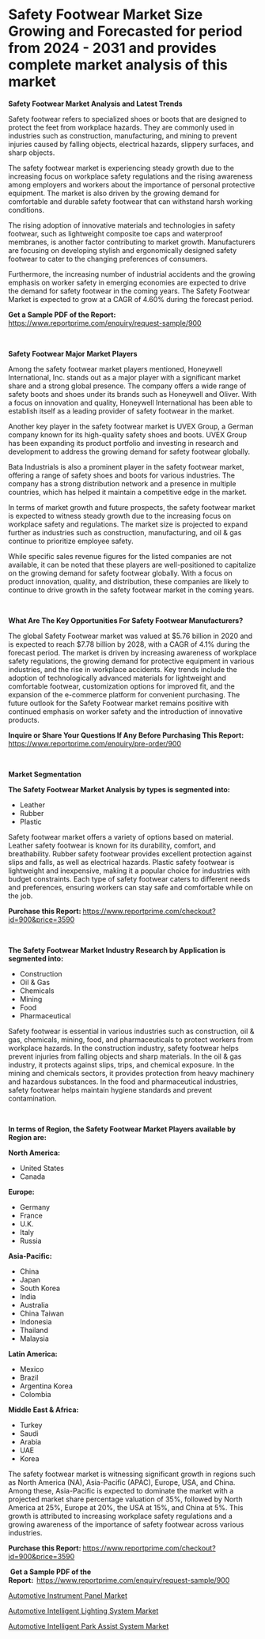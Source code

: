 <p><h1>Safety Footwear Market Size Growing and Forecasted for period from 2024 - 2031 and provides complete market analysis of this market</h1></p><p><strong>Safety Footwear Market Analysis and Latest Trends</strong></p>
<p><p>Safety footwear refers to specialized shoes or boots that are designed to protect the feet from workplace hazards. They are commonly used in industries such as construction, manufacturing, and mining to prevent injuries caused by falling objects, electrical hazards, slippery surfaces, and sharp objects.</p><p>The safety footwear market is experiencing steady growth due to the increasing focus on workplace safety regulations and the rising awareness among employers and workers about the importance of personal protective equipment. The market is also driven by the growing demand for comfortable and durable safety footwear that can withstand harsh working conditions.</p><p>The rising adoption of innovative materials and technologies in safety footwear, such as lightweight composite toe caps and waterproof membranes, is another factor contributing to market growth. Manufacturers are focusing on developing stylish and ergonomically designed safety footwear to cater to the changing preferences of consumers.</p><p>Furthermore, the increasing number of industrial accidents and the growing emphasis on worker safety in emerging economies are expected to drive the demand for safety footwear in the coming years. The Safety Footwear Market is expected to grow at a CAGR of 4.60% during the forecast period.</p></p>
<p><strong>Get a Sample PDF of the Report:&nbsp;</strong> <a href="https://www.reportprime.com/enquiry/request-sample/900">https://www.reportprime.com/enquiry/request-sample/900</a></p>
<p>&nbsp;</p>
<p><strong>Safety Footwear Major Market Players</strong></p>
<p><p>Among the safety footwear market players mentioned, Honeywell International, Inc. stands out as a major player with a significant market share and a strong global presence. The company offers a wide range of safety boots and shoes under its brands such as Honeywell and Oliver. With a focus on innovation and quality, Honeywell International has been able to establish itself as a leading provider of safety footwear in the market.</p><p>Another key player in the safety footwear market is UVEX Group, a German company known for its high-quality safety shoes and boots. UVEX Group has been expanding its product portfolio and investing in research and development to address the growing demand for safety footwear globally.</p><p>Bata Industrials is also a prominent player in the safety footwear market, offering a range of safety shoes and boots for various industries. The company has a strong distribution network and a presence in multiple countries, which has helped it maintain a competitive edge in the market.</p><p>In terms of market growth and future prospects, the safety footwear market is expected to witness steady growth due to the increasing focus on workplace safety and regulations. The market size is projected to expand further as industries such as construction, manufacturing, and oil & gas continue to prioritize employee safety.</p><p>While specific sales revenue figures for the listed companies are not available, it can be noted that these players are well-positioned to capitalize on the growing demand for safety footwear globally. With a focus on product innovation, quality, and distribution, these companies are likely to continue to drive growth in the safety footwear market in the coming years.</p></p>
<p>&nbsp;</p>
<p><strong>What Are The Key Opportunities For Safety Footwear Manufacturers?</strong></p>
<p><p>The global Safety Footwear market was valued at $5.76 billion in 2020 and is expected to reach $7.78 billion by 2028, with a CAGR of 4.1% during the forecast period. The market is driven by increasing awareness of workplace safety regulations, the growing demand for protective equipment in various industries, and the rise in workplace accidents. Key trends include the adoption of technologically advanced materials for lightweight and comfortable footwear, customization options for improved fit, and the expansion of the e-commerce platform for convenient purchasing. The future outlook for the Safety Footwear market remains positive with continued emphasis on worker safety and the introduction of innovative products.</p></p>
<p><strong>Inquire or Share Your Questions If Any Before Purchasing This Report:</strong> <a href="https://www.reportprime.com/enquiry/pre-order/900">https://www.reportprime.com/enquiry/pre-order/900</a></p>
<p>&nbsp;</p>
<p><strong>Market Segmentation</strong></p>
<p><strong>The Safety Footwear Market Analysis by types is segmented into:</strong></p>
<p><ul><li>Leather</li><li>Rubber</li><li>Plastic</li></ul></p>
<p><p>Safety footwear market offers a variety of options based on material. Leather safety footwear is known for its durability, comfort, and breathability. Rubber safety footwear provides excellent protection against slips and falls, as well as electrical hazards. Plastic safety footwear is lightweight and inexpensive, making it a popular choice for industries with budget constraints. Each type of safety footwear caters to different needs and preferences, ensuring workers can stay safe and comfortable while on the job.</p></p>
<p><strong>Purchase this Report:&nbsp;</strong><a href="https://www.reportprime.com/checkout?id=900&price=3590">https://www.reportprime.com/checkout?id=900&price=3590</a></p>
<p>&nbsp;</p>
<p><strong>The Safety Footwear Market Industry Research by Application is segmented into:</strong></p>
<p><ul><li>Construction</li><li>Oil & Gas</li><li>Chemicals</li><li>Mining</li><li>Food</li><li>Pharmaceutical</li></ul></p>
<p><p>Safety footwear is essential in various industries such as construction, oil & gas, chemicals, mining, food, and pharmaceuticals to protect workers from workplace hazards. In the construction industry, safety footwear helps prevent injuries from falling objects and sharp materials. In the oil & gas industry, it protects against slips, trips, and chemical exposure. In the mining and chemicals sectors, it provides protection from heavy machinery and hazardous substances. In the food and pharmaceutical industries, safety footwear helps maintain hygiene standards and prevent contamination.</p></p>
<p>&nbsp;</p>
<p><strong>In terms of Region, the Safety Footwear Market Players available by Region are:</strong></p>
<p>
    <p> <strong> North America: </strong>
        <ul>
            <li>United States</li>
            <li>Canada</li>
        </ul>
        </p> 
    <p> <strong> Europe: </strong>
        <ul>
            <li>Germany</li>
            <li>France</li>
            <li>U.K.</li>
            <li>Italy</li>
            <li>Russia</li>
        </ul>
        </p> 
    <p> <strong> Asia-Pacific: </strong>
        <ul>
            <li>China</li>
            <li>Japan</li>
            <li>South Korea</li>
            <li>India</li>
            <li>Australia</li>
            <li>China Taiwan</li>
            <li>Indonesia</li>
            <li>Thailand</li>
            <li>Malaysia</li>
        </ul>
        </p> 
    <p> <strong> Latin America: </strong>
        <ul>
            <li>Mexico</li>
            <li>Brazil</li>
            <li>Argentina Korea</li>
            <li>Colombia</li>
        </ul>
        </p> 
    <p> <strong> Middle East & Africa: </strong>
        <ul>
            <li>Turkey</li>
            <li>Saudi</li>
            <li>Arabia</li>
            <li>UAE</li>
            <li>Korea</li>
        </ul>
    </p>
    </p>
<p><p>The safety footwear market is witnessing significant growth in regions such as North America (NA), Asia-Pacific (APAC), Europe, USA, and China. Among these, Asia-Pacific is expected to dominate the market with a projected market share percentage valuation of 35%, followed by North America at 25%, Europe at 20%, the USA at 15%, and China at 5%. This growth is attributed to increasing workplace safety regulations and a growing awareness of the importance of safety footwear across various industries.</p></p>
<p><strong>Purchase this Report: </strong><a href="https://www.reportprime.com/checkout?id=900&price=3590">https://www.reportprime.com/checkout?id=900&price=3590</a></p>
<p>&nbsp;<strong>Get a Sample PDF of the Report:&nbsp;&nbsp;</strong><a href="https://www.reportprime.com/enquiry/request-sample/900">https://www.reportprime.com/enquiry/request-sample/900</a></p>
<p><strong></strong></p>
<p><p><a href="https://simplistic-meeting-7ee.notion.site/Automotive-Instrument-Panel-Market-Share-Market-New-Trends-Analysis-Report-By-Type-By-Application-ae11794f4c234f779ff1a92a1624586d">Automotive Instrument Panel Market</a></p><p><a href="https://eight-handstand-8fb.notion.site/Automotive-Intelligent-Lighting-System-Market-Research-Report-Forecasted-for-Period-from-2024-203-35e94a719c514992be7f6f983ff28d8d">Automotive Intelligent Lighting System Market</a></p><p><a href="https://skillful-vermicelli-b89.notion.site/Automotive-Intelligent-Park-Assist-System-Market-Analysis-and-Market-Size-Global-Industry-Overview--6d26a711287a47b6b19bb9f247de49eb">Automotive Intelligent Park Assist System Market</a></p></p>